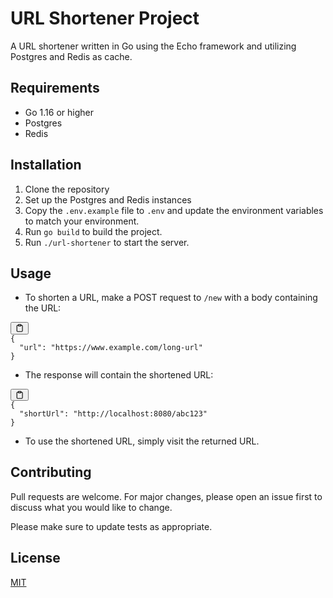 <h1>URL Shortener Project</h1><p>A URL shortener written in Go using the Echo framework and utilizing Postgres and Redis as cache.</p><h2>Requirements</h2><ul><li>Go 1.16 or higher</li><li>Postgres</li><li>Redis</li></ul><h2>Installation</h2><ol><li>Clone the repository</li><li>Set up the Postgres and Redis instances</li><li>Copy the <code>.env.example</code> file to <code>.env</code> and update the environment variables to match your environment.</li><li>Run <code>go build</code> to build the project.</li><li>Run <code>./url-shortener</code> to start the server.</li></ol><h2>Usage</h2><ul><li>To shorten a URL, make a POST request to <code>/new</code> with a 
body containing the URL:</li></ul><pre><div class="bg-black rounded-md mb-4"><div class="flex items-center relative text-gray-200 bg-gray-800 px-4 py-2 text-xs font-sans justify-between rounded-t-md"><span></span><button class="flex ml-auto gap-2"><svg stroke="currentColor" fill="none" stroke-width="2" viewBox="0 0 24 24" stroke-linecap="round" stroke-linejoin="round" class="h-4 w-4" height="1em" width="1em" xmlns="http://www.w3.org/2000/svg"><path d="M16 4h2a2 2 0 0 1 2 2v14a2 2 0 0 1-2 2H6a2 2 0 0 1-2-2V6a2 2 0 0 1 2-2h2"></path><rect x="8" y="2" width="8" height="4" rx="1" ry="1"></rect></svg></button></div><div class="p-4 overflow-y-auto"><code class="!whitespace-pre hljs language-json"><span class="hljs-punctuation">{</span>
  <span class="hljs-attr">"url"</span><span class="hljs-punctuation">:</span> <span class="hljs-string">"https://www.example.com/long-url"</span>
<span class="hljs-punctuation">}</span>
</code></div></div></pre><ul><li>The response will contain the shortened URL:</li></ul><pre><div class="bg-black rounded-md mb-4"><div class="flex items-center relative text-gray-200 bg-gray-800 px-4 py-2 text-xs font-sans justify-between rounded-t-md"><span></span><button class="flex ml-auto gap-2"><svg stroke="currentColor" fill="none" stroke-width="2" viewBox="0 0 24 24" stroke-linecap="round" stroke-linejoin="round" class="h-4 w-4" height="1em" width="1em" xmlns="http://www.w3.org/2000/svg"><path d="M16 4h2a2 2 0 0 1 2 2v14a2 2 0 0 1-2 2H6a2 2 0 0 1-2-2V6a2 2 0 0 1 2-2h2"></path><rect x="8" y="2" width="8" height="4" rx="1" ry="1"></rect></svg></button></div><div class="p-4 overflow-y-auto"><code class="!whitespace-pre hljs language-json"><span class="hljs-punctuation">{</span>
  <span class="hljs-attr">"shortUrl"</span><span class="hljs-punctuation">:</span> <span class="hljs-string">"http://localhost:8080/abc123"</span>
<span class="hljs-punctuation">}</span>
</code></div></div></pre><ul><li>To use the shortened URL, simply visit the returned URL.</li></ul><h2>Contributing</h2><p>Pull requests are welcome. For major changes, please open an issue first to discuss what you would like to change.</p><p>Please make sure to update tests as appropriate.</p><h2>License</h2><p><a href="https://choosealicense.com/licenses/mit/" target="_new">MIT</a></p></div>
